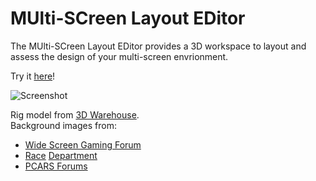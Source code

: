 # MUlti-SCreen Layout EDitor

The MUlti-SCreen Layout EDitor provides a 3D workspace to layout and assess the design of your multi-screen envrionment.

Try it [here](https://muscled.glitch.me/)!

![Screenshot](https://cdn.glitch.global/710b4225-853b-4ba5-bd3d-1a005f44407d/screen1.png?v=1650197535201)

Rig model from [3D Warehouse](https://3dwarehouse.sketchup.com/model/u2c552875-6306-43c1-a89b-e6d9c7a554c9/Sim-Racing-Rig).  
Background images from:

- [Wide Screen Gaming Forum](https://www.wsgf.org/)
- [Race](https://www.racedepartment.com/threads/triple-monitor-setup-questions.138445/) [Department](https://www.racedepartment.com/threads/triple-screen.171432/)
- [PCARS Forums](https://forum.projectcarsgame.com/showthread.php?22367-ANSWERED-We-need-proper-triple-screen-support/page5)
